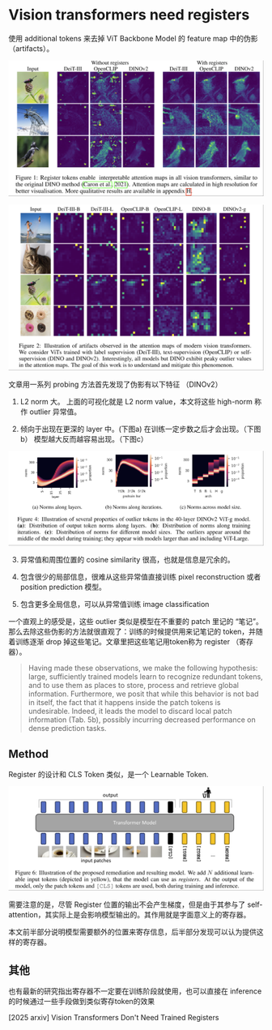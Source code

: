 # Vision transformers need registers

使用 additional tokens 来去掉 ViT Backbone Model 的 feature map 中的伪影 （artifacts）。

![1](../imgs/vit-register.png)

![2](../imgs/vit-register-2.png)

文章用一系列 probing 方法首先发现了伪影有以下特征 （DINOv2）


1. L2 norm 大。 上面的可视化就是 L2 norm value，本文将这些 high-norm 称作 outlier 异常值。

2. 倾向于出现在更深的 layer 中。(下图a) 在训练一定步数之后才会出现。（下图b） 模型越大反而越容易出现。（下图c）

![3](../imgs/vit-register-3.png)

3. 异常值和周围位置的 cosine similarity 很高，也就是信息是冗余的。

4. 包含很少的局部信息，很难从这些异常值直接训练 pixel reconstruction 或者 position prediction 模型。

5. 包含更多全局信息，可以从异常值训练 image classification

一个直观上的感受是，这些 outlier 类似是模型在不重要的 patch 里记的 “笔记”。那么去除这些伪影的方法就很直观了：训练的时候提供用来记笔记的 token，并随着训练逐渐 drop 掉这些笔记。文章里把这些笔记用token称为 register （寄存器）。

> Having made these observations, we make the following hypothesis: large, sufficiently trained models learn to recognize redundant tokens, and to use them as places to store, process and retrieve global information. Furthermore, we posit that while this behavior is not bad in itself, the fact that it happens inside the patch tokens is undesirable. Indeed, it leads the model to discard local patch information (Tab. 5b), possibly incurring decreased performance on dense prediction tasks.

## Method

Register 的设计和 CLS Token 类似，是一个 Learnable Token.

![4](../imgs/vit-register-4.png)

需要注意的是，尽管 Register 位置的输出不会产生梯度，但是由于其参与了 self-attention，其实际上是会影响模型输出的。其作用就是字面意义上的寄存器。

本文前半部分说明模型需要额外的位置来寄存信息，后半部分发现可以认为提供这样的寄存器。

## 其他

也有最新的研究指出寄存器不一定要在训练阶段就使用，也可以直接在 inference 的时候通过一些手段做到类似寄存token的效果

[2025 arxiv] Vision Transformers Don't Need Trained Registers